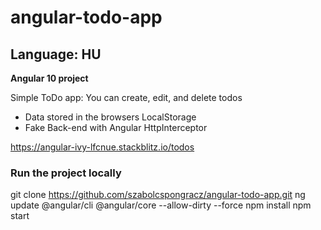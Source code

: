 # angular-todo-app
## Language: HU

**Angular 10 project**

Simple ToDo app: You can create, edit, and delete todos

- Data stored in the browsers LocalStorage
- Fake Back-end with Angular HttpInterceptor

 https://angular-ivy-lfcnue.stackblitz.io/todos 

### Run the project locally

git clone https://github.com/szabolcspongracz/angular-todo-app.git
ng update @angular/cli @angular/core --allow-dirty --force
npm install
npm start
